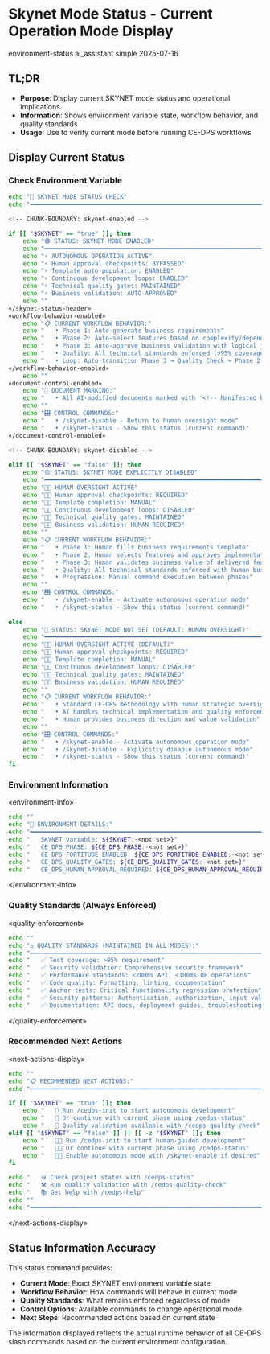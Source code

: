 # <context>Skynet Mode Status - Current Operation Mode Display</context>

<meta>
  <title>Skynet Mode Status</title>
  <type>environment-status</type>
  <audience>ai_assistant</audience>
  <complexity>simple</complexity>
  <updated>2025-07-16</updated>
</meta>

## <summary priority="critical">TL;DR</summary>
- **Purpose**: Display current SKYNET mode status and operational implications
- **Information**: Shows environment variable state, workflow behavior, and quality standards
- **Usage**: Use to verify current mode before running CE-DPS workflows

## <implementation>Display Current Status</implementation>

### <action priority="critical">Check Environment Variable</action>
```bash
echo "🤖 SKYNET MODE STATUS CHECK"
echo "━━━━━━━━━━━━━━━━━━━━━━━━━━━━━━━━━━━━━━━━━━━━━━━━━━━━━━━━━━━━━━━━━━━━━━━━━━━━━━━━━━━━━━━━"

<!-- CHUNK-BOUNDARY: skynet-enabled -->

if [[ "$SKYNET" == "true" ]]; then
    echo "🟢 STATUS: SKYNET MODE ENABLED"
    echo "━━━━━━━━━━━━━━━━━━━━━━━━━━━━━━━━━━━━━━━━━━━━━━━━━━━━━━━━━━━━━━━━━━━━━━━━━━━━━━━━━━━━━━━━"
    echo "⚡ AUTONOMOUS OPERATION ACTIVE"
    echo "⚡ Human approval checkpoints: BYPASSED"
    echo "⚡ Template auto-population: ENABLED"
    echo "⚡ Continuous development loops: ENABLED"
    echo "⚡ Technical quality gates: MAINTAINED"
    echo "⚡ Business validation: AUTO-APPROVED"
    echo ""
«/skynet-status-header»
«workflow-behavior-enabled»
    echo "📋 CURRENT WORKFLOW BEHAVIOR:"
    echo "   • Phase 1: Auto-generate business requirements"
    echo "   • Phase 2: Auto-select features based on complexity/dependencies"
    echo "   • Phase 3: Auto-approve business validation with logical justification"
    echo "   • Quality: All technical standards enforced (>95% coverage, security, performance)"
    echo "   • Loop: Auto-transition Phase 3 → Quality Check → Phase 2 → Phase 3..."
«/workflow-behavior-enabled»
    echo ""
«document-control-enabled»
    echo "📄 DOCUMENT MARKING:"
    echo "   • All AI-modified documents marked with '<!-- Manifested by SKYNET -->'"
    echo ""
    echo "🎛️ CONTROL COMMANDS:"
    echo "   • /skynet-disable - Return to human oversight mode"
    echo "   • /skynet-status - Show this status (current command)"
«/document-control-enabled»
    
<!-- CHUNK-BOUNDARY: skynet-disabled -->

elif [[ "$SKYNET" == "false" ]]; then
    echo "🟡 STATUS: SKYNET MODE EXPLICITLY DISABLED"
    echo "━━━━━━━━━━━━━━━━━━━━━━━━━━━━━━━━━━━━━━━━━━━━━━━━━━━━━━━━━━━━━━━━━━━━━━━━━━━━━━━━━━━━━━━━"
    echo "👨‍💼 HUMAN OVERSIGHT ACTIVE"
    echo "👨‍💼 Human approval checkpoints: REQUIRED"
    echo "👨‍💼 Template completion: MANUAL"
    echo "👨‍💼 Continuous development loops: DISABLED"
    echo "👨‍💼 Technical quality gates: MAINTAINED"
    echo "👨‍💼 Business validation: HUMAN REQUIRED"
    echo ""
    echo "📋 CURRENT WORKFLOW BEHAVIOR:"
    echo "   • Phase 1: Human fills business requirements template"
    echo "   • Phase 2: Human selects features and approves implementation plan"
    echo "   • Phase 3: Human validates business value of delivered features"
    echo "   • Quality: All technical standards enforced with human business oversight"
    echo "   • Progression: Manual command execution between phases"
    echo ""
    echo "🎛️ CONTROL COMMANDS:"
    echo "   • /skynet-enable - Activate autonomous operation mode"
    echo "   • /skynet-status - Show this status (current command)"
    
else
    echo "🔵 STATUS: SKYNET MODE NOT SET (DEFAULT: HUMAN OVERSIGHT)"
    echo "━━━━━━━━━━━━━━━━━━━━━━━━━━━━━━━━━━━━━━━━━━━━━━━━━━━━━━━━━━━━━━━━━━━━━━━━━━━━━━━━━━━━━━━━"
    echo "👨‍💼 HUMAN OVERSIGHT ACTIVE (DEFAULT)"
    echo "👨‍💼 Human approval checkpoints: REQUIRED"
    echo "👨‍💼 Template completion: MANUAL"
    echo "👨‍💼 Continuous development loops: DISABLED"
    echo "👨‍💼 Technical quality gates: MAINTAINED"
    echo "👨‍💼 Business validation: HUMAN REQUIRED"
    echo ""
    echo "📋 CURRENT WORKFLOW BEHAVIOR:"
    echo "   • Standard CE-DPS methodology with human strategic oversight"
    echo "   • AI handles technical implementation and quality enforcement"
    echo "   • Human provides business direction and value validation"
    echo ""
    echo "🎛️ CONTROL COMMANDS:"
    echo "   • /skynet-enable - Activate autonomous operation mode"
    echo "   • /skynet-disable - Explicitly disable autonomous mode"
    echo "   • /skynet-status - Show this status (current command)"
fi
```

<!-- CHUNK-BOUNDARY: environment-details -->

### <environment-details>Environment Information</environment-details>
«environment-info»
```bash
echo ""
echo "🔧 ENVIRONMENT DETAILS:"
echo "━━━━━━━━━━━━━━━━━━━━━━━━━━━━━━━━━━━━━━━━━━━━━━━━━━━━━━━━━━━━━━━━━━━━━━━━━━━━━━━━━━━━━━━━"
echo "   SKYNET variable: ${SKYNET:-<not set>}"
echo "   CE_DPS_PHASE: ${CE_DPS_PHASE:-<not set>}"
echo "   CE_DPS_FORTITUDE_ENABLED: ${CE_DPS_FORTITUDE_ENABLED:-<not set>}"
echo "   CE_DPS_QUALITY_GATES: ${CE_DPS_QUALITY_GATES:-<not set>}"
echo "   CE_DPS_HUMAN_APPROVAL_REQUIRED: ${CE_DPS_HUMAN_APPROVAL_REQUIRED:-<not set>}"
```
«/environment-info»

<!-- CHUNK-BOUNDARY: quality-standards -->

### <quality-standards>Quality Standards (Always Enforced)</quality-standards>
«quality-enforcement»
```bash
echo ""
echo "⚖️ QUALITY STANDARDS (MAINTAINED IN ALL MODES):"
echo "━━━━━━━━━━━━━━━━━━━━━━━━━━━━━━━━━━━━━━━━━━━━━━━━━━━━━━━━━━━━━━━━━━━━━━━━━━━━━━━━━━━━━━━━"
echo "   ✅ Test coverage: >95% requirement"
echo "   ✅ Security validation: Comprehensive security framework"
echo "   ✅ Performance standards: <200ms API, <100ms DB operations"
echo "   ✅ Code quality: Formatting, linting, documentation"
echo "   ✅ Anchor tests: Critical functionality regression protection"
echo "   ✅ Security patterns: Authentication, authorization, input validation"
echo "   ✅ Documentation: API docs, deployment guides, troubleshooting"
```
«/quality-enforcement»

<!-- CHUNK-BOUNDARY: next-actions -->

### <next-actions>Recommended Next Actions</next-actions>
«next-actions-display»
```bash
echo ""
echo "📋 RECOMMENDED NEXT ACTIONS:"
echo "━━━━━━━━━━━━━━━━━━━━━━━━━━━━━━━━━━━━━━━━━━━━━━━━━━━━━━━━━━━━━━━━━━━━━━━━━━━━━━━━━━━━━━━━"

if [[ "$SKYNET" == "true" ]]; then
    echo "   🚀 Run /cedps-init to start autonomous development"
    echo "   🚀 Or continue with current phase using /cedps-status"
    echo "   🚀 Quality validation available with /cedps-quality-check"
elif [[ "$SKYNET" == "false" ]] || [[ -z "$SKYNET" ]]; then
    echo "   👨‍💼 Run /cedps-init to start human-guided development"
    echo "   👨‍💼 Or continue with current phase using /cedps-status"
    echo "   👨‍💼 Enable autonomous mode with /skynet-enable if desired"
fi

echo "   📊 Check project status with /cedps-status"
echo "   🛠️ Run quality validation with /cedps-quality-check"
echo "   📚 Get help with /cedps-help"
echo ""
echo "━━━━━━━━━━━━━━━━━━━━━━━━━━━━━━━━━━━━━━━━━━━━━━━━━━━━━━━━━━━━━━━━━━━━━━━━━━━━━━━━━━━━━━━━"
```
«/next-actions-display»

## <validation>Status Information Accuracy</validation>

This status command provides:
- **Current Mode**: Exact SKYNET environment variable state
- **Workflow Behavior**: How commands will behave in current mode
- **Quality Standards**: What remains enforced regardless of mode
- **Control Options**: Available commands to change operational mode
- **Next Steps**: Recommended actions based on current state

The information displayed reflects the actual runtime behavior of all CE-DPS slash commands based on the current environment configuration.
